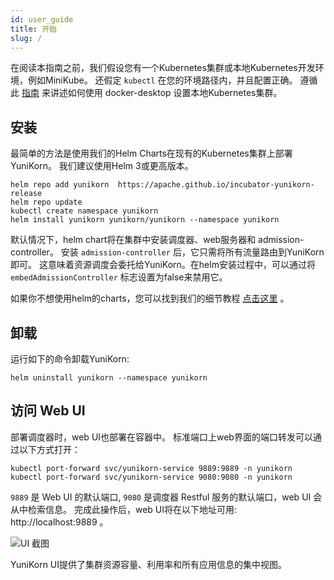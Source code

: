 ```yaml
---
id: user_guide
title: 开始
slug: /
---
```


<!--
Licensed to the Apache Software Foundation (ASF) under one
or more contributor license agreements.  See the NOTICE file
distributed with this work for additional information
regarding copyright ownership.  The ASF licenses this file
to you under the Apache License, Version 2.0 (the
"License"); you may not use this file except in compliance
with the License.  You may obtain a copy of the License at

  http://www.apache.org/licenses/LICENSE-2.0

Unless required by applicable law or agreed to in writing,
software distributed under the License is distributed on an
"AS IS" BASIS, WITHOUT WARRANTIES OR CONDITIONS OF ANY
KIND, either express or implied.  See the License for the
specific language governing permissions and limitations
under the License.
-->

在阅读本指南之前，我们假设您有一个Kubernetes集群或本地Kubernetes开发环境，例如MiniKube。
还假定 `kubectl` 在您的环境路径内，并且配置正确。
遵循此 [指南](../developer_guide/env_setup.md) 来讲述如何使用 docker-desktop 设置本地Kubernetes集群。

## 安装

最简单的方法是使用我们的Helm Charts在现有的Kubernetes集群上部署YuniKorn。
我们建议使用Helm 3或更高版本。

```shell script
helm repo add yunikorn  https://apache.github.io/incubator-yunikorn-release
helm repo update
kubectl create namespace yunikorn
helm install yunikorn yunikorn/yunikorn --namespace yunikorn
```

默认情况下，helm chart将在集群中安装调度器、web服务器和 admission-controller。
安装 `admission-controller` 后，它只需将所有流量路由到YuniKorn即可。
这意味着资源调度会委托给YuniKorn。在helm安装过程中，可以通过将 `embedAdmissionController` 标志设置为false来禁用它。

如果你不想使用helm的charts，您可以找到我们的细节教程 [点击这里](../developer_guide/deployment.md) 。

## 卸载

运行如下的命令卸载YuniKorn:

```shell script
helm uninstall yunikorn --namespace yunikorn
```

## 访问 Web UI

部署调度器时，web UI也部署在容器中。
标准端口上web界面的端口转发可以通过以下方式打开：

```shell script
kubectl port-forward svc/yunikorn-service 9889:9889 -n yunikorn
kubectl port-forward svc/yunikorn-service 9080:9080 -n yunikorn
```

`9889` 是 Web UI 的默认端口, `9080` 是调度器 Restful 服务的默认端口，web UI 会从中检索信息。
完成此操作后，web UI将在以下地址可用: http://localhost:9889 。

![UI 截图](./../assets/yk-ui-screenshots.gif)

YuniKorn UI提供了集群资源容量、利用率和所有应用信息的集中视图。
